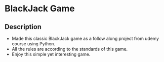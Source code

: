 # BlackJack Game
## Description ##
* Made this classic BlackJack game as a follow along project from udemy course using Python.
* All the rules are according to the standards of this game.
* Enjoy this simple yet interesting game.
